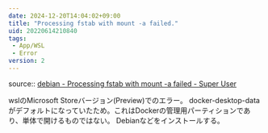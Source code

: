 ```yaml
---
date: 2024-12-20T14:04:02+09:00
title: "Processing fstab with mount -a failed."
uid: 20220614210840
tags:
 - App/WSL
 - Error
version: 2
---
```


source:: [debian - Processing fstab with mount -a failed - Super User](https://superuser.com/questions/1691352/processing-fstab-with-mount-a-failed)

wslのMicrosoft Storeバージョン(Preview)でのエラー。
docker-desktop-dataがデフォルトになっていたため。これはDockerの管理用パーティションであり、単体で開けるものではない。
Debianなどをインストールする。
